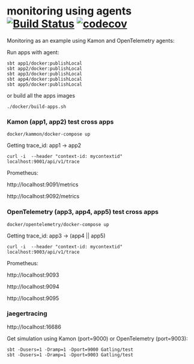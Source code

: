 # monitoring using agents [![Build Status](https://github.com/biandratti/agents/actions/workflows/ci.yml/badge.svg?branch=master)](https://github.com/biandratti/agents/actions/workflows/ci.yml) [![codecov](https://codecov.io/gh/biandratti/agents/branch/master/graph/badge.svg?token=MMS4N0N8KQ)](https://codecov.io/gh/biandratti/agents)

Monitoring as an example using Kamon and OpenTelemetry agents:

Run apps with agent:
```
sbt app1/docker:publishLocal
sbt app2/docker:publishLocal
sbt app3/docker:publishLocal
sbt app4/docker:publishLocal
sbt app5/docker:publishLocal
```
or build all the apps images 
```
./docker/build-apps.sh
```

### Kamon (app1, app2) test cross apps
```
docker/kammon/docker-compose up
```
Getting trace_id: app1 -> app2
```
curl -i  --header "context-id: mycontextid" localhost:9001/api/v1/trace
```
Prometheus:

http://localhost:9091/metrics

http://localhost:9092/metrics

### OpenTelemetry (app3, app4, app5) test cross apps
```
docker/opentelemetry/docker-compose up
```
Getting trace_id: app3 -> (app4 || app5)
```
curl -i  --header "context-id: mycontextid" localhost:9003/api/v1/trace
```

Prometheus:

http://localhost:9093

http://localhost:9094

http://localhost:9095

### jaegertracing
http://localhost:16686

Get simulation using Kamon (port=9000) or OpenTelemetry (port=9003):
```
sbt -Dusers=1 -Dramp=1 -Dport=9000 Gatling/test
sbt -Dusers=1 -Dramp=1 -Dport=9003 Gatling/test
```